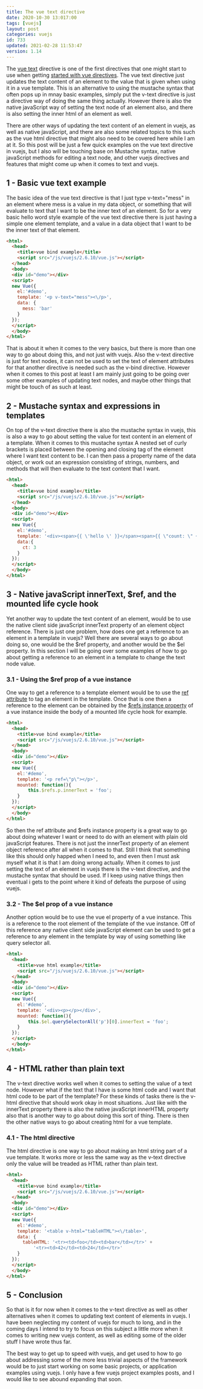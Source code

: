 ```yaml
---
title: The vue text directive
date: 2020-10-30 13:017:00
tags: [vuejs]
layout: post
categories: vuejs
id: 733
updated: 2021-02-28 11:53:47
version: 1.14
---
```


The [vue text](https://vuejs.org/v2/api/#v-text) directive is one of the first directives that one might start to use when getting [started with vue directives](/2019/05/14/vuejs-directive/). The vue text directive just updates the text content of an element to the value that is given when using it in a vue template. This is an alternative to using the mustache syntax that often pops up in mnay basic examples, simply put the v-text directive is just a directive way of doing the same thing actually. However there is also the native javaScript way of setting the text node of an element also, and there is also setting the inner html of an element as well.

There are other ways of updating the text content of an element in vuejs, as well as native javaScript, and there are also some related topics to this such as the vue html directive that might also need to be covered here while I am at it. So this post will be just a few quick examples on the vue text directive in vuejs, but I also will be touching base on Mustache syntax, native javaScript methods for editing a text node, and other vuejs directives and features that might come up when it comes to text and vuejs.

<!-- more -->

## 1 - Basic vue text example

The basic idea of the vue text directive is that I just type v-text=\"mess\" in an element where mess is a value in my data object, or something that will evaluate to text that I want to be the inner text of an element. So for a very basic hello word style example of the vue text directive there is just having a simple one element template, and a value in a data object that I want to be the inner text of that element.

```html
<html>
  <head>
    <title>vue bind example</title>
    <script src="/js/vuejs/2.6.10/vue.js"></script>
  </head>
  <body>
  <div id="demo"></div>
  <script>
  new Vue({
    el:'#demo',
    template: '<p v-text="mess"><\/p>',
    data: {
      mess: 'bar'
    }
  });
  </script>
  </body>
</html>
```

That is about it when it comes to the very basics, but there is more than one way to go about doing this, and not just with vuejs. Also the v-text directive is just for text nodes, it can not be used to set the text of element attributes for that another directive is needed such as the v-bind directive. However when it comes to this post at least I am mainly just going to be going over some other examples of updating text nodes, and maybe other things that might be touch of as such at least.

## 2 - Mustache syntax and expressions in templates

On top of the v-text directive there is also the mustache syntax in vuejs, this is also a way to go about setting the value for text content in an element of a template. When it comes to this mustache syntax A nested set of curly brackets is placed between the opening and closing tag of the element where I want text content to be. I can then pass a property name of the data object, or work out an expression consisting of strings, numbers, and methods that will then evaluate to the text content that I want.

```html
<html>
  <head>
    <title>vue bind example</title>
    <script src="/js/vuejs/2.6.10/vue.js"></script>
  </head>
  <body>
  <div id="demo"></div>
  <script>
  new Vue({
    el:'#demo',
    template: '<div><span>{{ \'hello \' }}</span><span>{{ \"count: \" + ct + \";\" }}<\/span></div>',
    data:{
      ct: 3
    }
  });
  </script>
  </body>
</html>
```

## 3 - Native javaScript innerText, $ref, and the mounted life cycle hook

Yet another way to update the text content of an element, would be to use the native client side javaScript innerText property of an element object reference. There is just one problem, how does one get a reference to an element in a template in vuejs? Well there are several ways to go about doing so, one would be the $ref property, and another would be the $el property. In this section I will be going over some examples of how to go about getting a reference to an element in a template to change the text node value.
 
### 3.1 - Using the $ref prop of a vue instance

One way  to get a reference to a template element would be to use the [ref attribute](https://vuejs.org/v2/api/#ref) to tag an element in the template. Once that is one then a reference to the element can be obtained by the [$refs instance property](https://vuejs.org/v2/api/#vm-refs) of a vue instance inside the body of a mounted life cycle hook for example.


```html
<html>
  <head>
    <title>vue bind example</title>
    <script src="/js/vuejs/2.6.10/vue.js"></script>
  </head>
  <body>
  <div id="demo"></div>
  <script>
  new Vue({
    el:'#demo',
    template: '<p ref=\"p\"></p>',
    mounted: function(){
        this.$refs.p.innerText = 'foo';
    }
  });
  </script>
  </body>
</html>
```

So then the ref attribute and $refs instance property is a great way to go about doing whatever I want or need to do with an element with plain old javaScript features. There is not just the innerText property of an element object reference after all when it comes to that. Still I think that something like this should only happed when I need to, and even then I must ask myself what it is that I am doing wrong actually. When it comes to just setting the text of an element in vuejs there is the v-text directive, and the mustache syntax that should be used. If I keep using native things then eventual i gets to the point where it kind of defeats the purpose of using vuejs.

### 3.2 - The $el prop of a vue instance

Another option would be to use the vue el property of a vue instance. This is a reference to the root element of the template of the vue instance. Off of this reference any native client side javaScript element can be used to get a reference to any element in the template by way of using something like query selector all.

```html
<html>
  <head>
    <title>vue html example</title>
    <script src="/js/vuejs/2.6.10/vue.js"></script>
  </head>
  <body>
  <div id="demo"></div>
  <script>
  new Vue({
    el:'#demo',
    template: '<div><p></p></div>',
    mounted: function(){
        this.$el.querySelectorAll('p')[0].innerText = 'foo';
    }
  });
  </script>
  </body>
</html>
```

## 4 - HTML rather than plain text

The v-text directive works well when it comes to setting the value of a text node. However what if the text that I have is some html code and I want that html code to be part of the template? For these kinds of tasks there is the v-html directive that should work okay in most situations. Just like with the innerText property there is also the native javaScript innerHTML property also that is another way to go about doing this sort of thing. There is then the other native ways to go about creating html for a vue template.

### 4.1 - The html directive

The html directive is one way to go about making an html string part of a vue template. It works more or less the same way as the v-text directive only the value will be treaded as HTML rather than plain text.

```html
<html>
  <head>
    <title>vue bind example</title>
    <script src="/js/vuejs/2.6.10/vue.js"></script>
  </head>
  <body>
  <div id="demo"></div>
  <script>
  new Vue({
    el:'#demo',
    template: '<table v-html="tableHTML"><\/table>',
    data: {
      tableHTML: '<tr><td>foo</td><td>bar</td></tr>' +
          '<tr><td>42</td><td>24</td></tr>'
    }
  });
  </script>
  </body>
</html>
```

## 5 - Conclusion

So that is it for now when it comes to the v-text directive as well as other alternatives when it comes to updating text content of elements in vuejs. I have been neglecting my content of vuejs for much to long, and in the coming days I intend to try to focus on this subject a little more when it comes to writing new vuejs content, as well as editing some of the older stuff I have wrote thus far.

The best way to get up to speed with vuejs, and get used to how to go about addressing some of the more less trivial aspects of the framework would be to just start working on some basic projects, or application examples using vuejs. I only have a few vuejs project examples posts, and I would like to see abound expanding that soon.